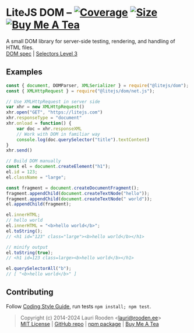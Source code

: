 
[1]: https://badgen.net/coveralls/c/github/litejs/dom
[2]: https://coveralls.io/r/litejs/dom
[3]: https://badgen.net/packagephobia/install/@litejs/dom
[4]: https://packagephobia.now.sh/result?p=@litejs/dom
[5]: https://badgen.net/badge/icon/Buy%20Me%20A%20Tea/orange?icon=kofi&label
[6]: https://www.buymeacoffee.com/lauriro


LiteJS DOM &ndash; [![Coverage][1]][2] [![Size][3]][4] [![Buy Me A Tea][5]][6]
==========

A small DOM library for server-side testing, rendering, and handling of HTML files.  
[DOM spec](https://dom.spec.whatwg.org/) |
[Selectors Level 3](http://www.w3.org/TR/selectors/)


Examples
--------

```javascript
const { document, DOMParser, XMLSerializer } = require("@litejs/dom");
const { XMLHttpRequest } = require("@litejs/dom/net.js");

// Use XMLHttpRequest in server side
var xhr = new XMLHttpRequest()
xhr.open("GET", "https://litejs.com")
xhr.responseType = "document"
xhr.onload = function() {
	var doc = xhr.responseXML
	// Work with DOM in familiar way
	console.log(doc.querySelector("title").textContent)
}
xhr.send()

// Build DOM manually
const el = document.createElement("h1");
el.id = 123;
el.className = "large";

const fragment = document.createDocumentFragment();
fragment.appendChild(document.createTextNode("hello"));
fragment.appendChild(document.createTextNode(" world"));
el.appendChild(fragment);

el.innerHTML;
// hello world
el.innerHTML = "<b>hello world</b>";
el.toString();
// <h1 id="123" class="large"><b>hello world</b></h1>

// minify output
el.toString(true);
// <h1 id=123 class=large><b>hello world</b></h1>

el.querySelectorAll("b");
// [ "<b>hello world</b>" ]
```

## Contributing

Follow [Coding Style Guide](https://github.com/litejs/litejs/wiki/Style-Guide),
run tests `npm install; npm test`.


> Copyright (c) 2014-2024 Lauri Rooden &lt;lauri@rooden.ee&gt;  
[MIT License](https://litejs.com/MIT-LICENSE.txt) |
[GitHub repo](https://github.com/litejs/dom) |
[npm package](https://npmjs.org/package/@litejs/dom) |
[Buy Me A Tea][6]


